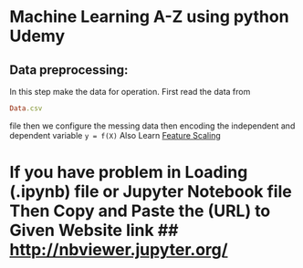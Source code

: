 # Machine Learning A-Z using python Udemy

## Data preprocessing:
In this step make the data for operation. First read the data from 
```ruby 
Data.csv 
```
file then we configure the messing data then  encoding the independent and dependent variable
```y = f(X)```
Also Learn [Feature Scaling](https://medium.com/@contactsunny/why-do-we-need-feature-scaling-in-machine-learning-and-how-to-do-it-using-scikit-learn-d8314206fe73/)

# If you have problem in Loading (.ipynb) file or Jupyter Notebook file Then Copy and Paste the (URL) to Given Website link ## http://nbviewer.jupyter.org/
